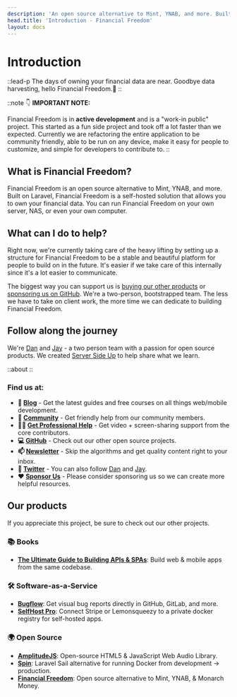 ```yaml
---
description: 'An open source alternative to Mint, YNAB, and more. Built on Laravel.'
head.title: 'Introduction - Financial Freedom'
layout: docs
---
```


# Introduction
::lead-p
The days of owning your financial data are near. Goodbye data harvesting, hello Financial Freedom.👋
::

::note
👇 **IMPORTANT NOTE:** 

Financial Freedom is in **active development** and is a "work-in public" project. This started as a fun side project and took off a lot faster than we expected. Currently we are refactoring the entire application to be community friendly, able to be run on any device, make it easy for people to customize, and simple for developers to contribute to.
::

## What is Financial Freedom?
Financial Freedom is an open source alternative to Mint, YNAB, and more. Built on Laravel, Financial Freedom is a self-hosted solution that allows you to own your financial data. You can run Financial Freedom on your own server, NAS, or even your own computer.

## What can I do to help?
Right now, we're currently taking care of the heavy lifting by setting up a structure for Financial Freedom to be a stable and beautiful platform for people to build on in the future. It's easier if we take care of this internally since it's a lot easier to communicate.

The biggest way you can support us is [buying our other products](https://serversideup.net/store/) or [sponsoring us on GitHub](https://github.com/sponsors/serversideup). We're a two-person, bootstrapped team. The less we have to take on client work, the more time we can dedicate to building Financial Freedom.

## Follow along the journey
We're [Dan](https://twitter.com/danpastori) and [Jay](https://twitter.com/jaydrogers) - a two person team with a passion for open source products. We created [Server Side Up](https://serversideup.net) to help share what we learn.

::about
::

### Find us at:

* **📖 [Blog](https://serversideup.net)** - Get the latest guides and free courses on all things web/mobile development.
* **🙋 [Community](https://community.serversideup.net)** - Get friendly help from our community members.
* **🤵‍♂️ [Get Professional Help](https://serversideup.net/professional-support)** - Get video + screen-sharing support from the core contributors.
* **💻 [GitHub](https://github.com/serversideup)** - Check out our other open source projects.
* **📫 [Newsletter](https://serversideup.net/subscribe)** - Skip the algorithms and get quality content right to your inbox.
* **🐥 [Twitter](https://twitter.com/serversideup)** - You can also follow [Dan](https://twitter.com/danpastori) and [Jay](https://twitter.com/jaydrogers).
* **❤️ [Sponsor Us](https://github.com/sponsors/serversideup)** - Please consider sponsoring us so we can create more helpful resources.

## Our products
If you appreciate this project, be sure to check out our other projects.

### 📚 Books
- **[The Ultimate Guide to Building APIs & SPAs](https://serversideup.net/ultimate-guide-to-building-apis-and-spas-with-laravel-and-nuxt3/)**: Build web & mobile apps from the same codebase.

### 🛠️ Software-as-a-Service
- **[Bugflow](https://bugflow.io/)**: Get visual bug reports directly in GitHub, GitLab, and more.
- **[SelfHost Pro](https://selfhostpro.com/)**: Connect Stripe or Lemonsqueezy to a private docker registry for self-hosted apps.

### 🌍 Open Source
- **[AmplitudeJS](https://521dimensions.com/open-source/amplitudejs)**: Open-source HTML5 & JavaScript Web Audio Library.
- **[Spin](https://serversideup.net/open-source/spin/)**: Laravel Sail alternative for running Docker from development → production.
- **[Financial Freedom](https://github.com/serversideup/financial-freedom)**: Open source alternative to Mint, YNAB, & Monarch Money.